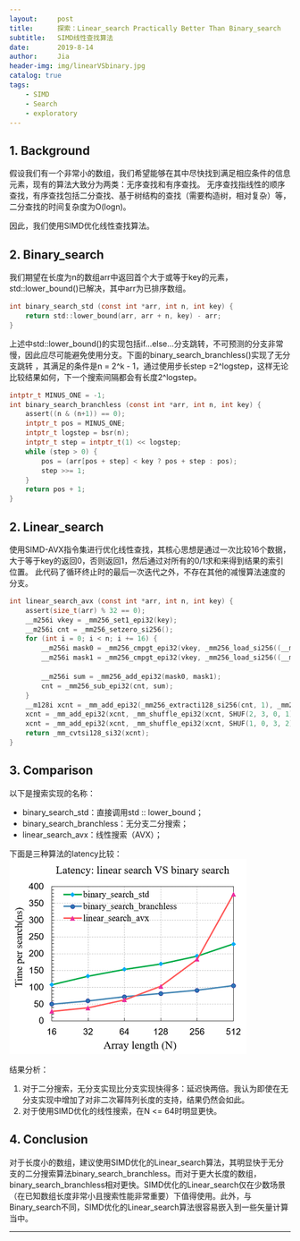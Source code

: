 ```yaml
---
layout:     post
title:      探索：Linear_search Practically Better Than Binary_search
subtitle:   SIMD线性查找算法 
date:       2019-8-14
author:     Jia
header-img: img/linearVSbinary.jpg
catalog: true
tags:
    - SIMD
    - Search 
    - exploratory
---
```


## 1. Background
假设我们有一个非常小的数组，我们希望能够在其中尽快找到满足相应条件的信息元素，现有的算法大致分为两类：无序查找和有序查找。
无序查找指线性的顺序查找，有序查找包括二分查找、基于树结构的查找（需要构造树，相对复杂）等，二分查找的时间复杂度为O(logn)。

因此，我们使用SIMD优化线性查找算法。

## 2. Binary_search
我们期望在长度为n的数组arr中返回首个大于或等于key的元素，std::lower_bound()已解决，其中arr为已排序数组。
```c
int binary_search_std (const int *arr, int n, int key) {
    return std::lower_bound(arr, arr + n, key) - arr;
}
```
上述中std::lower_bound()的实现包括if…else…分支跳转，不可预测的分支非常慢，因此应尽可能避免使用分支。下面的binary_search_branchless()实现了无分支跳转
，其满足的条件是n = 2^k - 1，通过使用步长step =2^logstep，这样无论比较结果如何，下一个搜索间隔都会有长度2^logstep。

```c
intptr_t MINUS_ONE = -1;
int binary_search_branchless (const int *arr, int n, int key) {
    assert((n & (n+1)) == 0);            
    intptr_t pos = MINUS_ONE;       
    intptr_t logstep = bsr(n);      
    intptr_t step = intptr_t(1) << logstep;
    while (step > 0) {
        pos = (arr[pos + step] < key ? pos + step : pos);
        step >>= 1; 
    }
    return pos + 1;
}
```
## 2. Linear_search

使用SIMD-AVX指令集进行优化线性查找，其核心思想是通过一次比较16个数据，大于等于key的返回0，否则返回1，然后通过对所有的0/1求和来得到结果的索引位置。
此代码了循环终止时的最后一次迭代之外，不存在其他的减慢算法速度的分支。
```c
int linear_search_avx (const int *arr, int n, int key) {
    assert(size_t(arr) % 32 == 0);
    __m256i vkey = _mm256_set1_epi32(key);
    __m256i cnt = _mm256_setzero_si256();
    for (int i = 0; i < n; i += 16) {
        __m256i mask0 = _mm256_cmpgt_epi32(vkey, _mm256_load_si256((__m256i *)&arr[i+0]));
        __m256i mask1 = _mm256_cmpgt_epi32(vkey, _mm256_load_si256((__m256i *)&arr[i+8]));

        __m256i sum = _mm256_add_epi32(mask0, mask1);
        cnt = _mm256_sub_epi32(cnt, sum);
    }
    __m128i xcnt = _mm_add_epi32(_mm256_extracti128_si256(cnt, 1), _mm256_castsi256_si128(cnt));
    xcnt = _mm_add_epi32(xcnt, _mm_shuffle_epi32(xcnt, SHUF(2, 3, 0, 1)));
    xcnt = _mm_add_epi32(xcnt, _mm_shuffle_epi32(xcnt, SHUF(1, 0, 3, 2)));
    return _mm_cvtsi128_si32(xcnt);
}
```
## 3. Comparison

以下是搜索实现的名称：
* binary_search_std：直接调用std :: lower_bound；
* binary_search_branchless：无分支二分搜索；
* linear_search_avx：线性搜索（AVX）；

下面是三种算法的latency比较：
![image](https://raw.githubusercontent.com/JingnanJia/jingnanjia.github.io/master/img/linear_vs_binary.png)

结果分析：    
1. 对于二分搜索，无分支实现比分支实现快得多：延迟快两倍。我认为即使在无分支实现中增加了对非二次幂阵列长度的支持，结果仍然会如此。
2. 对于使用SIMD优化的线性搜索，在N <= 64时明显更快。

## 4. Conclusion
对于长度小的数组，建议使用SIMD优化的Linear_search算法，其明显快于无分支的二分搜索算法binary_search_branchless。而对于更大长度的数组，binary_search_branchless相对更快。SIMD优化的Linear_search仅在少数场景（在已知数组长度非常小且搜索性能非常重要）下值得使用。此外，与Binary_search不同，SIMD优化的Linear_search算法很容易嵌入到一些矢量计算当中。

***

